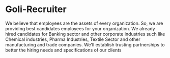 # Goli-Recruiter
We believe that employees are the assets of every organization. So, we are providing best candidates employees for your organization. We already hired candidates for Banking sector and other corporate industries such like Chemical industries, Pharma Industries, Textile Sector and other manufacturing and trade companies. We'll establish trusting partnerships to better the hiring needs and specifications of our clients
